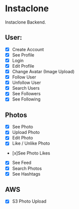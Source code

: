 # Instaclone

Instaclone Backend.

## User:

- [x] Create Account
- [x] See Profile
- [x] Login
- [x] Edit Profile
- [x] Change Avatar (Image Upload)
- [x] Follow User
- [x] Unfollow User
- [x] Search Users
- [x] See Followers
- [x] See Following

## Photos

- [x] See Photo
- [x] Upload Photo
- [x] Edit Photo
- [x] Like / Unlike Photo
- [x]See Photo Likes
- [x] See Feed
- [x] Search Photos
- [x] See Hashtags

## AWS

- [x] S3 Photo Upload

